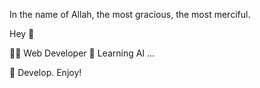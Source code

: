 In the name of Allah, the most gracious, the most merciful.

Hey 👋 

👨‍💻 Web Developer
🤖 Learning AI ...

🍹 Develop. Enjoy!
